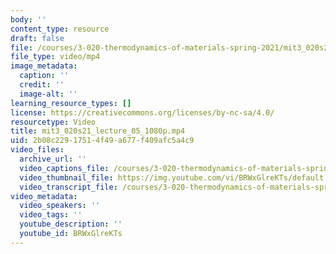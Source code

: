 ```yaml
---
body: ''
content_type: resource
draft: false
file: /courses/3-020-thermodynamics-of-materials-spring-2021/mit3_020s21_lecture_05_1080p_360p_16_9.mp4
file_type: video/mp4
image_metadata:
  caption: ''
  credit: ''
  image-alt: ''
learning_resource_types: []
license: https://creativecommons.org/licenses/by-nc-sa/4.0/
resourcetype: Video
title: mit3_020s21_lecture_05_1080p.mp4
uid: 2b08c229-1751-4f49-a677-f409afc5a4c9
video_files:
  archive_url: ''
  video_captions_file: /courses/3-020-thermodynamics-of-materials-spring-2021/1n01PTKKUYgmytih-cp4bx94I4vRr-fxR_transcript.webvtt
  video_thumbnail_file: https://img.youtube.com/vi/BRWxGlreKTs/default.jpg
  video_transcript_file: /courses/3-020-thermodynamics-of-materials-spring-2021/1n01PTKKUYgmytih-cp4bx94I4vRr-fxR_transcript.pdf
video_metadata:
  video_speakers: ''
  video_tags: ''
  youtube_description: ''
  youtube_id: BRWxGlreKTs
---
```


